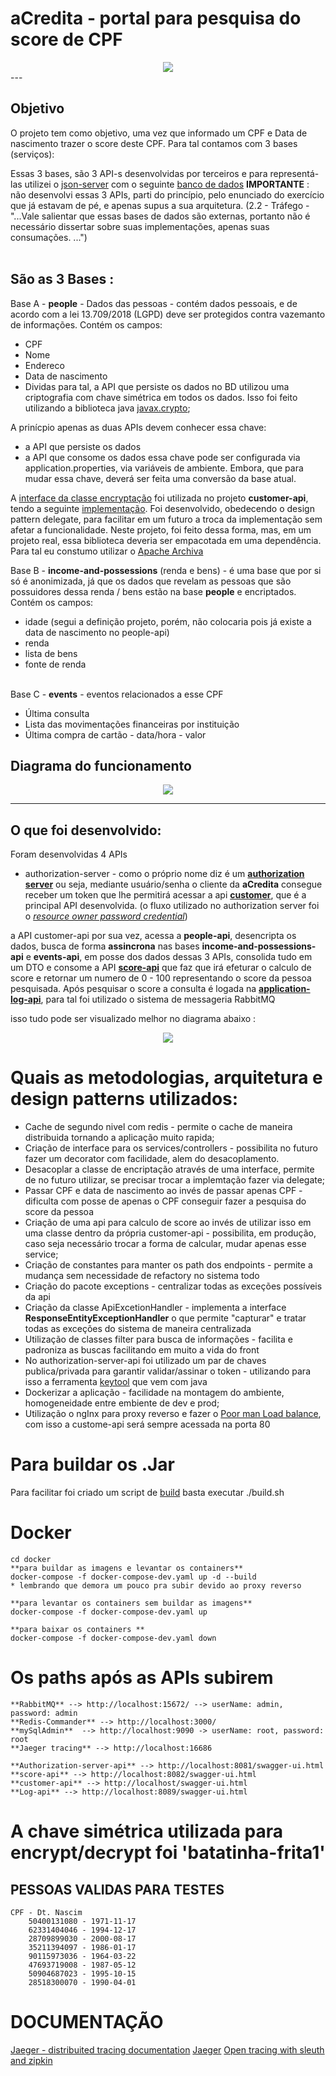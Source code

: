 # aCredita - portal para pesquisa do score de CPF

<center><img src="./images/logo-small.png"></center>
---


## Objetivo
O projeto tem como objetivo, uma vez que informado um CPF e Data de nascimento trazer o score deste CPF. Para tal contamos com 3 bases (serviços):  

Essas 3 bases, são 3 API-s desenvolvidas por terceiros e para representá-las utilizei o [json-server](https://www.npmjs.com/package/json-server) com o seguinte [banco de dados](./docker/db.json)
**IMPORTANTE** : não desenvolvi essas 3 APIs, parti do princípio, pelo enunciado do exercício que já estavam de pé, e apenas supus a sua arquitetura. (2.2 - Tráfego - "...Vale salientar que essas bases de dados são externas, portanto não é
necessário dissertar sobre suas implementações, apenas suas consumações. ...")  
<br> 

## São as 3 Bases :
Base A - **people** -  Dados das pessoas - contém dados pessoais, e de acordo com a lei  13.709/2018 (LGPD) deve ser protegidos contra vazemanto de informações.
Contém os campos: 
* CPF
* Nome 
* Endereco
* Data de nascimento
* Dividas
para tal, a API que persiste os dados no BD utilizou uma criptografia com chave simétrica em todos os dados. Isso foi feito utilizando a biblioteca java [javax.crypto](https://docs.oracle.com/javase/7/docs/api/javax/crypto/package-summary.html);

A prinícpio apenas as duas APIs devem conhecer essa chave:  
* a API que persiste os dados  
* a API que consome os dados
essa chave pode ser configurada via application.properties, via variáveis de ambiente. Embora, que para mudar essa chave, deverá ser feita uma conversão da base atual.

A [interface da classe encryptação](./customer-api/src/main/java/br/com/acredita/customer/utils/IEncryptDecrypt.java) foi utilizada no projeto  **customer-api**, tendo a seguinte [implementação](./customer-api/src/main/java/br/com/acredita/customer/utils/EncryptDecrypt.java). Foi desenvolvido, obedecendo o design pattern delegate,  para facilitar em um futuro a troca da implementação sem afetar a funcionalidade. Neste projeto, foi feito dessa forma, mas, em um projeto real, essa biblioteca deveria ser empacotada em uma dependência. Para tal eu constumo utilizar o [Apache Archiva](http://archiva.apache.org/)
<br>

Base B - **income-and-possessions**  (renda e bens) - é uma base que por si só é anonimizada, já que os dados que revelam as  pessoas que são possuidores dessa renda / bens estão na base **people** e encriptados.  
Contém os campos:
* idade (segui a definição projeto, porém, não colocaria pois já existe a data de nascimento no people-api)
* renda 
* lista de bens 
* fonte de renda
<br><br>

Base C - **events** - eventos relacionados a esse CPF
* Última consulta
* Lista das movimentações financeiras por instituição
* Última compra de cartão - data/hora - valor



	
## Diagrama do funcionamento 
<center><img src="./images/bases.png"></center>

---
## O que foi desenvolvido:

Foram desenvolvidas 4 APIs
* authorization-server - como o próprio nome diz é um [**authorization server**](./authorization-server) ou seja, mediante usuário/senha o cliente da __aCredita__ consegue receber um token que lhe permitirá acessar a api [**customer**](./customer-api), que é a principal API desenvolvida. (o fluxo utilizado no authorization server foi o [*resource owner password credential*](#ROPC))


a API customer-api por sua vez, acessa a **people-api**, desencripta os dados, busca de forma **assincrona** nas bases **income-and-possessions-api** e **events-api**, em posse dos dados dessas 3 APIs, consolida tudo em um DTO [](customer-api/src/main/java/br/com/acredita/customer/DTOin/CalculaScoreDTOin.java) e consome a API [**score-api**](./score-api) que faz que irá efeturar o calculo de score e retornar um numero de 0 - 100 representando o score da pessoa pesquisada. Após pesquisar o score a consulta é logada na [**application-log-api**](./application-log-api), para tal foi utilizado o sistema de messageria RabbitMQ

isso tudo pode ser visualizado melhor no diagrama abaixo :
<center><img src="./images/customer-api.png"></center>


# Quais as metodologias, arquitetura e design patterns utilizados:
* Cache de segundo nivel com redis - permite o cache de maneira distribuida tornando a aplicação muito rapida;
* Criação de interface para os services/controllers - possibilita no futuro fazer um decorator com facilidade, alem do desacoplamento.
* Desacoplar a classe de encriptação através de uma interface, permite de no futuro utilizar, se precisar trocar a implemtação fazer via delegate;
* Passar CPF e data de nascimento ao invés de passar apenas CPF - dificulta com posse de apenas o CPF conseguir fazer a pesquisa do score da pessoa
* Criação de uma api para calculo de score ao invés de utilizar isso em uma classe dentro da própria customer-api - possibilita, em produção, caso seja necessário trocar a forma de calcular, mudar apenas esse service;
* Criação de constantes para manter os path dos endpoints - permite a mudança sem necessidade de refactory no sistema todo
* Criação do pacote exceptions - centralizar todas as exceções possíveis da api
* Criação da classe ApiExcetionHandler - implementa a interface __ResponseEntityExceptionHandler__ o que permite "capturar" e tratar todas as exceções do sistema de maneira centralizada 
* Utilização de classes filter para busca de informações - facilita e padroniza as buscas facilitando em muito a vida do front
* No authorization-server-api foi utilizado um par de chaves publica/privada para garantir validar/assinar o token - utilizando para isso a ferramenta [keytool](https://docs.oracle.com/en/java/javase/12/tools/keytool.html) que vem com java 
* Dockerizar a aplicação - facilidade na montagem do ambiente, homogeneidade entre embiente de dev e prod;
* Utilização o ngInx para proxy reverso e fazer o [Poor man Load balance](https://www.networkworld.com/article/2722741/poor-man-s-load-balancing.html#:~:text=Poor%20man%27s%20load%20balancing%20is%20properly%20called%20Round,could%20set%20up%20five%20A%20records%20like%20this%3A), com isso a custome-api será sempre acessada na porta 80



# Para buildar os .Jar 
Para facilitar foi criado um script de [build](./build.sh)
basta executar ./build.sh

# Docker
	cd docker
	**para buildar as imagens e levantar os containers**
	docker-compose -f docker-compose-dev.yaml up -d --build 
	* lembrando que demora um pouco pra subir devido ao proxy reverso

	**para levantar os containers sem buildar as imagens**
	docker-compose -f docker-compose-dev.yaml up 

	**para baixar os containers **
	docker-compose -f docker-compose-dev.yaml down 

# Os paths após as APIs subirem 
	**RabbitMQ** --> http://localhost:15672/ --> userName: admin, password: admin
	**Redis-Commander** --> http://localhost:3000/
	**mySqlAdmin**  --> http://localhost:9090 -> userName: root, password: root
	**Jaeger tracing** --> http://localhost:16686

	**Authorization-server-api** --> http://localhost:8081/swagger-ui.html
	**score-api** --> http://localhost:8082/swagger-ui.html
	**customer-api** --> http://localhost/swagger-ui.html
	**Log-api** --> http://localhost:8089/swagger-ui.html



# A chave simétrica utilizada para encrypt/decrypt foi 'batatinha-frita1'

## PESSOAS VALIDAS PARA TESTES
    CPF - Dt. Nascim
		50400131080 - 1971-11-17  
		62331404046 - 1994-12-17  
		28709899030 - 2000-08-17  
		35211394097 - 1986-01-17  
		90115973036 - 1964-03-22  
		47693719008 - 1987-05-12  
		50904687023 - 1995-10-15  
		28518300070 - 1990-04-01  
		


# DOCUMENTAÇÃO 
[Jaeger - distribuited tracing documentation](https://www.jaegertracing.io/docs/1.28/architecture/)
[Jaeger](https://medium.com/javarevisited/distributed-tracing-with-spring-boot-and-jaeger-619bcc13b0c4)
[Open tracing with sleuth and zipkin](https://refactorfirst.com/distributed-tracing-with-spring-cloud-sleuth.html)
